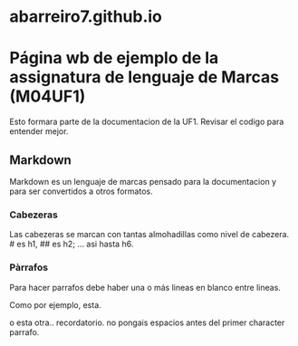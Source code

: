 # abarreiro7.github.io

# Página wb de ejemplo de la assignatura de lenguaje de Marcas (M04UF1)

Esto formara parte de la documentacion de la UF1. Revisar el codigo para entender mejor.

## Markdown

Markdown es un lenguaje de marcas pensado para la documentacion y para ser convertidos a otros formatos.

### Cabezeras

Las cabezeras se marcan con tantas almohadillas como nivel de cabezera. # es h1, ## es h2; ... asi hasta h6.

### Pàrrafos 

Para hacer parrafos debe haber una o más lineas en blanco entre lineas.

Como por ejemplo, esta.

o esta otra.. recordatorio. no pongais espacios antes del primer character parrafo.

